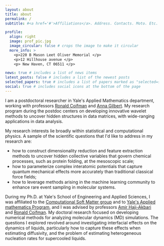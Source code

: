 ```yaml
---
layout: about
title: about
permalink: /
subtitle: #<a href='#'>Affiliations</a>. Address. Contacts. Moto. Etc.

profile:
  align: right
  image: prof_pic.jpg
  image_circular: false # crops the image to make it circular
  more_info: >
    <p>220 B Mason Leet Oliver Memorial </p>
    <p>12 Hillhouse avenue </p>
    <p> New Haven, CT 06511 </p>

news: true # includes a list of news items
latest_posts: false # includes a list of the newest posts
selected_papers: true # includes a list of papers marked as "selected={true}"
social: true # includes social icons at the bottom of the page
---
```


I am a postdoctoral researcher in Yale's Applied Mathematics department, working with professors <a href="https://seas.yale.edu/faculty-research/faculty-directory/ronald-coifman">Ronald Coifman</a> and <a href="https://annacgilbert.github.io/">Anna Gilbert</a>. My research program during the postdoc centers on developing innovative wavelet methods to uncover hidden structures in data matrices, with wide-ranging applications in data analysis.

My research interests lie broadly within statistical and computational physics. A sample of the scientific questions that I'd like to address in my research are: 
<ul>
    <li>how to construct dimensionality reduction and feature extraction methods to uncover hidden collective variables that govern chemical processes, such as protein folding, at the mesoscopic scale;</li>
    <li>how to parameterize complex interatomic potentials that capture quantum mechanical effects more accurately than traditional classical force fields;</li>
    <li>how to leverage methods arising in the machine learning community to enhance rare event sampling in molecular systems.</li>
</ul>

During my Ph.D. at Yale's School of Engineering and Applied Sciences, I was affiliated to the <a href="https://haji-akbari.yale.edu/">Computational Soft Matter group</a>  and to <a href="https://applied.math.yale.edu/graduate-program-0">Yale's Applied mathematics Program</a>, and I was advised by professors <a href="https://haji-akbari.yale.edu/profile/amir-haji-akbari">Amir Haji-Akbari</a> and <a href="https://seas.yale.edu/faculty-research/faculty-directory/ronald-coifman">Ronald Coifman</a>. My doctoral research focused on developing numerical methods for analyzing molecular dynamics (MD) simulations. The questions I explored revolved around investigating interfacial effects on the dynamics of liquids, particularly how to capture these effects when estimating diffusivity, and the problem of estimating heterogeneous nucleation rates for supercooled liquids.


<!--Put your address / P.O. box / other info right below your picture. You can also disable any of these elements by editing `profile` property of the YAML header of your `_pages/about.md`. Edit `_bibliography/papers.bib` and Jekyll will render your [publications page](/al-folio/publications/) automatically.-->

<!--Link to your social media connections, too. This theme is set up to use [Font Awesome icons](https://fontawesome.com/) and [Academicons](https://jpswalsh.github.io/academicons/), like the ones below. Add your Facebook, Twitter, LinkedIn, Google Scholar, or just disable all of them.-->

